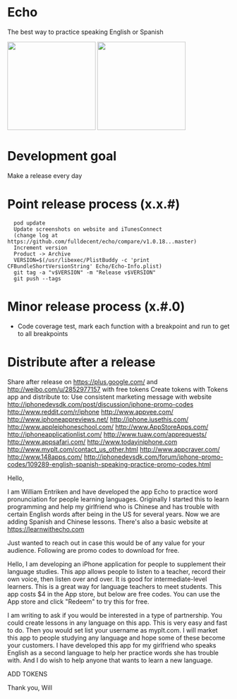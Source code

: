 Echo
====

The best way to practice speaking English or Spanish

<img src="http://learnwithecho.com/splashAssets/ss1.png" style="height:200px">
<img src="http://learnwithecho.com/splashAssets/ss2.png" style="height:200px">

Development goal
====
Make a release every day

Point release process (x.x.#)
====
```
  pod update
  Update screenshots on website and iTunesConnect
  (change log at https://github.com/fulldecent/echo/compare/v1.0.18...master)
  Increment version
  Product -> Archive
  VERSION=$(/usr/libexec/PlistBuddy -c 'print CFBundleShortVersionString' Echo/Echo-Info.plist)
  git tag -a "v$VERSION" -m "Release v$VERSION"
  git push --tags
```

Minor release process (x.#.0) 
====

 - Code coverage test, mark each function with a breakpoint and run to get to all breakpoints


Distribute after a release
====
  Share after release on https://plus.google.com/ and http://weibo.com/u/2852977157 with free tokens
  Create tokens with Tokens app and distribute to:
  Use consistent marketing message with website
    http://iphonedevsdk.com/post/discussion/iphone-promo-codes
    http://www.reddit.com/r/iphone
    http://www.appvee.com/
    http://www.iphoneappreviews.net/
    http://iphone.iusethis.com/
    http://www.appleiphoneschool.com/
    http://www.AppStoreApps.com/
    http://iphoneapplicationlist.com/
    http://www.tuaw.com/apprequests/
    http://www.appsafari.com/
    http://www.todayiniphone.com
    http://www.myplt.com/contact_us_other.html
    http://www.appcraver.com/
    http://www.148apps.com/
    http://iphonedevsdk.com/forum/iphone-promo-codes/109289-english-spanish-speaking-practice-promo-codes.html

Hello, 

I am William Entriken and have developed the app Echo to practice word pronunciation for people learning languages. Originally I started this to learn programming and help my girlfriend who is Chinese and has trouble with certain English words after being in the US for several years. Now we are adding Spanish and Chinese lessons. There's also a basic website at https://learnwithecho.com

Just wanted to reach out in case this would be of any value for your audience. Following are promo codes to download for free.

Hello, I am developing an iPhone application for people to supplement their language studies. This app allows people to listen to a teacher, record their own voice, then listen over and over. It is good for intermediate-level learners. This is a great way for language teachers to meet students. This app costs $4 in the App store, but below are free codes. You can use the App store and click "Redeem" to try this for free.

I am writing to ask if you would be interested in a type of partnership. You could create lessons in any language on this app. This is very easy and fast to do. Then you would set list your username as myplt.com. I will market this app to people studying any language and hope some of these become your customers. I have developed this app for my girlfriend who speaks English as a second language to help her practice words she has trouble with. And I do wish to help anyone that wants to learn a new language.

ADD TOKENS

Thank you,
Will
